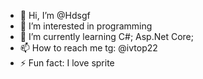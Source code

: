 - 👋 Hi, I’m @Hdsgf
- 👀 I’m interested in programming
- 🌱 I’m currently learning C#; Asp.Net Core;
- 📫 How to reach me tg: @ivtop22
- ⚡ Fun fact: I love sprite

<!---
Hdsgf/Hdsgf is a ✨ special ✨ repository because its `README.md` (this file) appears on your GitHub profile.
You can click the Preview link to take a look at your changes.
--->
